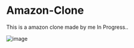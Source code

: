 # Amazon-Clone
This is a amazon clone made by me
In Progress..

![image](https://user-images.githubusercontent.com/74227860/116548479-e6674d80-a911-11eb-9b30-8de46047e40f.png)




